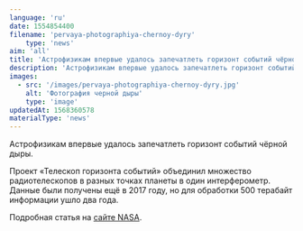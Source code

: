 ```yaml
---
language: 'ru'
date: 1554854400
filename: 'pervaya-photographiya-chernoy-dyry'
    type: 'news'
aim: 'all'
title: 'Астрофизикам впервые удалось запечатлеть горизонт событий чёрной дыры'
description: 'Астрофизикам впервые удалось запечатлеть горизонт событий чёрной дыры'
images:
  - src: '/images/pervaya-photographiya-chernoy-dyry.jpg'
    alt: 'Фотография черной дыры'
    type: 'image'
updatedAt: 1568360578
materialType: 'news'
---
```

Астрофизикам впервые удалось запечатлеть горизонт событий чёрной дыры.

Проект «Телескоп горизонта событий» объединил множество радиотелескопов в разных точках планеты в один интерферометр. Данные были получены ещё в 2017 году, но для обработки 500 терабайт информации ушло два года.

Подробная статья на [сайте NASA](https://vk.cc/9gGgEm).

